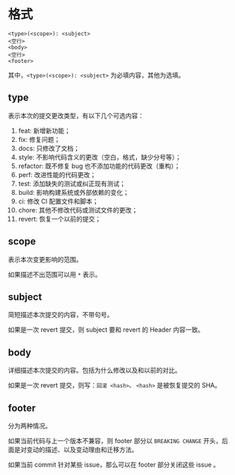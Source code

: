 # 格式

```
<type>(<scope>): <subject>
<空行>
<body>
<空行>
<footer>
```

其中，`<type>(<scope>): <subject>` 为必填内容，其他为选填。

## type

表示本次的提交更改类型，有以下几个可选内容：

1. feat: 新增新功能；
2. fix: 修复问题；
3. docs: 只修改了文档；
4. style: 不影响代码含义的更改（空白，格式，缺少分号等）；
5. refactor: 既不修复 bug 也不添加功能的代码更改（重构）；
6. perf: 改进性能的代码更改；
7. test: 添加缺失的测试或纠正现有测试；
8. build: 影响构建系统或外部依赖的变化；
9. ci: 修改 Cl 配置文件和脚本；
10. chore: 其他不修改代码或测试文件的更改；
11. revert: 恢复一个以前的提交；

## scope

表示本次变更影响的范围。

如果描述不出范围可以用 `*` 表示。

## subject

简短描述本次提交的内容，不带句号。

如果是一次 revert 提交，则 subject 要和 revert 的 Header 内容一致。

## body

详细描述本次提交的内容。包括为什么修改以及和以前的对比。

如果是一次 revert 提交，则写：`回滚 <hash>。` `<hash>` 是被恢复提交的 SHA。

## footer

分为两种情况。

如果当前代码与上一个版本不兼容，则 footer 部分以 `BREAKING CHANGE` 开头，后面是对变动的描述、以及变动理由和迁移方法。

如果当前 commit 针对某些 issue，那么可以在 footer 部分关闭这些 issue 。
